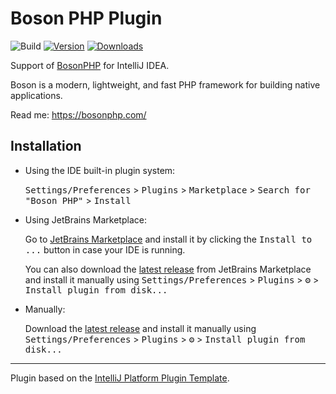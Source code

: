 # Boson PHP Plugin

![Build](https://github.com/j-plugins/boson-plugin/workflows/Build/badge.svg)
[![Version](https://img.shields.io/jetbrains/plugin/v/28278-boson-php.svg)](https://plugins.jetbrains.com/plugin/28278-boson-php)
[![Downloads](https://img.shields.io/jetbrains/plugin/d/28278-boson-php.svg)](https://plugins.jetbrains.com/plugin/28278-boson-php)

<!-- Plugin description -->
Support of [BosonPHP](https://github.com/boson-php) for IntelliJ IDEA.

Boson is a modern, lightweight, and fast PHP framework for building native applications.

Read me: https://bosonphp.com/
<!-- Plugin description end -->

## Installation

- Using the IDE built-in plugin system:
  
  <kbd>Settings/Preferences</kbd> > <kbd>Plugins</kbd> > <kbd>Marketplace</kbd> > <kbd>Search for "Boson PHP"</kbd> >
  <kbd>Install</kbd>
  
- Using JetBrains Marketplace:

  Go to [JetBrains Marketplace](https://plugins.jetbrains.com/plugin/28278-boson-php) and install it by clicking the <kbd>Install to ...</kbd> button in case your IDE is running.

  You can also download the [latest release](https://plugins.jetbrains.com/plugin/28278-boson-php/versions) from JetBrains Marketplace and install it manually using
  <kbd>Settings/Preferences</kbd> > <kbd>Plugins</kbd> > <kbd>⚙️</kbd> > <kbd>Install plugin from disk...</kbd>

- Manually:

  Download the [latest release](https://github.com/j-plugins/boson-plugin/releases/latest) and install it manually using
  <kbd>Settings/Preferences</kbd> > <kbd>Plugins</kbd> > <kbd>⚙️</kbd> > <kbd>Install plugin from disk...</kbd>


---
Plugin based on the [IntelliJ Platform Plugin Template][template].

[template]: https://github.com/JetBrains/intellij-platform-plugin-template
